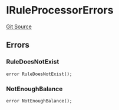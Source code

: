 # IRuleProcessorErrors
[Git Source](https://github.com/thrackle-io/aquifi-rules-v1/blob/47aa0c8585077f5b931483a9b3097e3fe330a3c3/src/common/IErrors.sol)


## Errors
### RuleDoesNotExist

```solidity
error RuleDoesNotExist();
```

### NotEnoughBalance

```solidity
error NotEnoughBalance();
```

